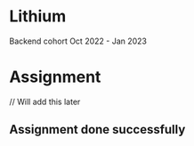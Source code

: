 # Lithium
Backend cohort Oct 2022 - Jan 2023


# Assignment
// Will add this later

## Assignment done successfully 




